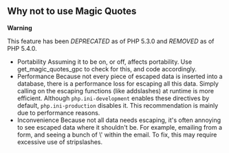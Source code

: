 Why not to use Magic Quotes
---------------------------

**Warning**

This feature has been *DEPRECATED* as of PHP 5.3.0 and *REMOVED* as of
PHP 5.4.0.

-   <span class="simpara"> Portability </span> <span class="simpara">
    Assuming it to be on, or off, affects portability. Use <span
    class="function">get\_magic\_quotes\_gpc</span> to check for this,
    and code accordingly. </span>
-   <span class="simpara"> Performance </span> <span class="simpara">
    Because not every piece of escaped data is inserted into a database,
    there is a performance loss for escaping all this data. Simply
    calling on the escaping functions (like <span
    class="function">addslashes</span>) at runtime is more efficient.
    </span> <span class="simpara"> Although `php.ini-development`
    enables these directives by default, `php.ini-production` disables
    it. This recommendation is mainly due to performance reasons.
    </span>
-   <span class="simpara"> Inconvenience </span> <span class="simpara">
    Because not all data needs escaping, it's often annoying to see
    escaped data where it shouldn't be. For example, emailing from a
    form, and seeing a bunch of \\' within the email. To fix, this may
    require excessive use of <span class="function">stripslashes</span>.
    </span>
